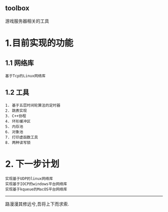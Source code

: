 toolbox
---------------------
游戏服务器相关的工具
# 1.目前实现的功能
## 1.1 网络库
    基于Tcp的Linux网络库
## 1.2 工具
    1. 基于五层时间轮算法的定时器
    2. 跳表实现
    3. C++协程
    4. 环形缓冲区
    5. 内存池
    6. 对象池
    7. 打印虚函数工具
    8. 两种读写锁
# 2. 下一步计划
    实现基于UDP的linux网络库
    实现基于IOCP的windows平台网络库
    实现基于kqueue的MacOS平台网络库
-------------------
路漫漫其修远兮,吾将上下而求索.
